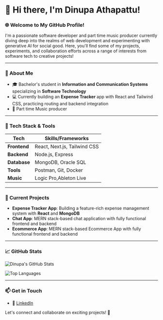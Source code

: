# 👋 Hi there, I'm Dinupa Athapattu!

### 🌐 Welcome to My GitHub Profile!

I'm a passionate software developer and part time music producer currently diving deep into the realms of web development and experimenting with generative AI for social good. Here, you'll find some of my projects, experiments, and collaboration efforts across a range of interests from software tech to creative projects!

---

### 🚀 About Me

- 🎓 Bachelor's student in **Information and Communication Systems** specializing in **Software Technology**
- 💻 Currently building an **Expense Tracker** app with React and Tailwind CSS, practicing routing and backend integration
- 🎸 Part time Music producer

---

### 🔧 Tech Stack & Tools

| Tech           | Skills/Frameworks     |
| -------------- | ---------------------- |
| **Frontend**   | React, Next.js, Tailwind CSS |
| **Backend**    | Node.js, Express       |
| **Database**   | MongoDB, Oracle SQL    |
| **Tools**      | Postman, Git, Docker   |
| **Music**      | Logic Pro,Ableton Live    |

---

### 📌 Current Projects

- **Expense Tracker App**: Building a feature-rich expense management system with **React** and **MongoDB**
- **Chat App**: MERN stack-based chat application with fully functional frontend and backend
- **Ecommerce App**: MERN stack-based Ecommerce App with fully functional frontend and backend

---

### 📈 GitHub Stats

![Dinupa's GitHub Stats](https://github-readme-stats.vercel.app/api?username=DinupaAthapattu&show_icons=true&theme=radical)

![Top Languages](https://github-readme-stats.vercel.app/api/top-langs/?username=DinupaAthapattu&layout=compact&theme=radical)

---

### 📫 Get in Touch

- 💼 [LinkedIn]([https://www.linkedin.com/in/YourProfile](https://www.linkedin.com/in/dinupa-athapattu-767bb0190/))

Let's connect and collaborate on exciting projects! 🚀
